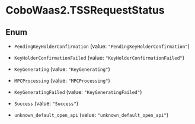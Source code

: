 # CoboWaas2.TSSRequestStatus

## Enum


* `PendingKeyHolderConfirmation` (value: `"PendingKeyHolderConfirmation"`)

* `KeyHolderConfirmationFailed` (value: `"KeyHolderConfirmationFailed"`)

* `KeyGenerating` (value: `"KeyGenerating"`)

* `MPCProcessing` (value: `"MPCProcessing"`)

* `KeyGeneratingFailed` (value: `"KeyGeneratingFailed"`)

* `Success` (value: `"Success"`)

* `unknown_default_open_api` (value: `"unknown_default_open_api"`)


